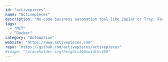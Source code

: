 ```yaml
---
id: "activepieces"
name: "Activepieces"
description: "No-code business automation tool like Zapier or Tray. For example, you can send a Slack notification for each new Trello card."
tags:
  - "MIT"
  - "Docker"
category: "Automation"
website: "https://www.activepieces.com"
repo: "https://github.com/activepieces/activepieces"
#image: "/placeholder.svg?height=300&width=400"
---
```


